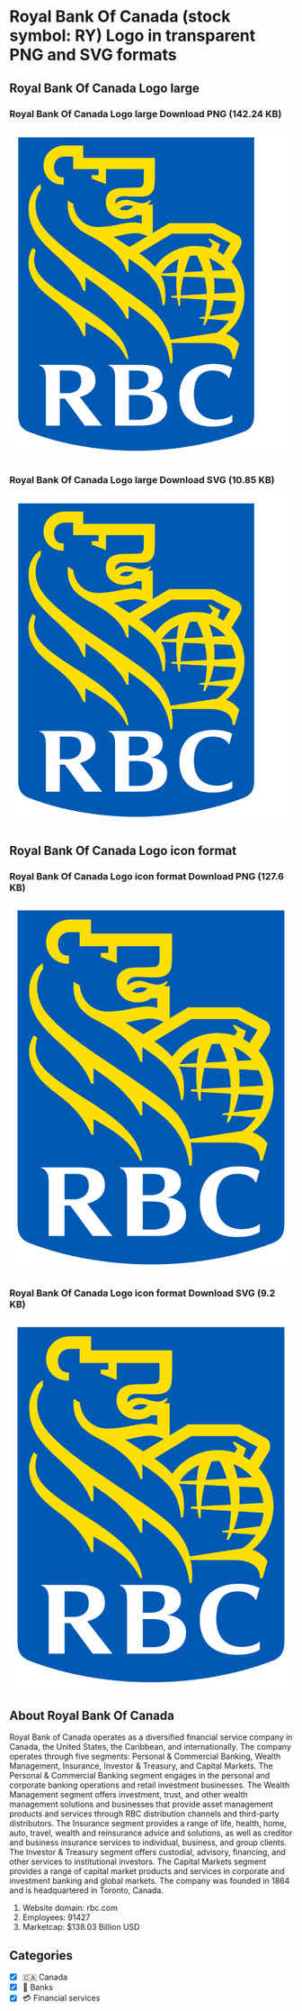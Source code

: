 # Royal Bank Of Canada (stock symbol: RY) Logo in transparent PNG and SVG formats

## Royal Bank Of Canada Logo large

### Royal Bank Of Canada Logo large Download PNG (142.24 KB)

![Royal Bank Of Canada Logo large Download PNG (142.24 KB)](/img/orig/RY_BIG-4a2a337d.png)

### Royal Bank Of Canada Logo large Download SVG (10.85 KB)

![Royal Bank Of Canada Logo large Download SVG (10.85 KB)](/img/orig/RY_BIG-bd56eea3.svg)

## Royal Bank Of Canada Logo icon format

### Royal Bank Of Canada Logo icon format Download PNG (127.6 KB)

![Royal Bank Of Canada Logo icon format Download PNG (127.6 KB)](/img/orig/RY-b16fceb7.png)

### Royal Bank Of Canada Logo icon format Download SVG (9.2 KB)

![Royal Bank Of Canada Logo icon format Download SVG (9.2 KB)](/img/orig/RY-6eed4e07.svg)

## About Royal Bank Of Canada

Royal Bank of Canada operates as a diversified financial service company in Canada, the United States, the Caribbean, and internationally. The company operates through five segments: Personal & Commercial Banking, Wealth Management, Insurance, Investor & Treasury, and Capital Markets. The Personal & Commercial Banking segment engages in the personal and corporate banking operations and retail investment businesses. The Wealth Management segment offers investment, trust, and other wealth management solutions and businesses that provide asset management products and services through RBC distribution channels and third-party distributors. The Insurance segment provides a range of life, health, home, auto, travel, wealth and reinsurance advice and solutions, as well as creditor and business insurance services to individual, business, and group clients. The Investor & Treasury segment offers custodial, advisory, financing, and other services to institutional investors. The Capital Markets segment provides a range of capital market products and services in corporate and investment banking and global markets. The company was founded in 1864 and is headquartered in Toronto, Canada.

1. Website domain: rbc.com
2. Employees: 91427
3. Marketcap: $138.03 Billion USD


## Categories
- [x] 🇨🇦 Canada
- [x] 🏦 Banks
- [x] 💳 Financial services
